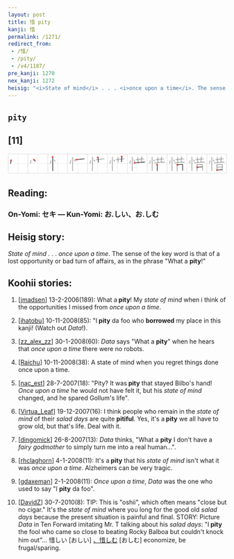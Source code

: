 ```yaml
---
layout: post
title: 惜 pity
kanji: 惜
permalink: /1271/
redirect_from:
 - /惜/
 - /pity/
 - /v4/1187/
pre_kanji: 1270
nex_kanji: 1272
heisig: "<i>State of mind</i> . . . <i>once upon a time</i>. The sense of the key word is that of a lost opportunity or bad turn of affairs, as in the phrase &quot;What a <b>pity</b>!&quot;"
---
```


## `pity`

## [11]

<div class="stroke"><img src="../images/E6839C.png" /></div>

## Reading:

### On-Yomi: セキ &mdash; Kun-Yomi: お.しい、お.しむ

## Heisig story:

<i>State of mind</i> . . . <i>once upon a time</i>. The sense of the key word is that of a lost opportunity or bad turn of affairs, as in the phrase &quot;What a <b>pity</b>!&quot;

## Koohii stories:

1) [<a href="http://kanji.koohii.com/profile/jmadsen">jmadsen</a>] 13-2-2006(189): What a<strong> pity</strong>! My <em>state of mind</em> when i think of the opportunities I missed from <em>once upon a time</em>.

2) [<a href="http://kanji.koohii.com/profile/ihatobu">ihatobu</a>] 10-11-2008(85): &quot;I<strong> pity</strong> da foo who <strong>borrowed</strong> my place in this kanji! (Watch out <em>Data</em>!).

3) [<a href="http://kanji.koohii.com/profile/zz_alex_zz">zz_alex_zz</a>] 30-1-2008(60): <em>Data</em> says &quot;What a <strong>pity</strong>&quot; when he hears that <em>once upon a time</em> there were no robots.

4) [<a href="http://kanji.koohii.com/profile/Raichu">Raichu</a>] 10-11-2008(38): A state of mind when you regret things done once upon a time.

5) [<a href="http://kanji.koohii.com/profile/nac_est">nac_est</a>] 28-7-2007(18): &quot;Pity? It was<strong> pity</strong> that stayed Bilbo&#039;s hand! <em>Once upon a time</em> he would not have felt it, but his <em>state of mind</em> changed, and he spared Gollum&#039;s life&quot;.

6) [<a href="http://kanji.koohii.com/profile/Virtua_Leaf">Virtua_Leaf</a>] 19-12-2007(16): I think people who remain in the <em>state of mind</em> of their <em>salad days</em> are quite <strong>pitiful</strong>. Yes, it&#039;s a<strong> pity</strong> we all have to grow old, but that&#039;s life. Deal with it.

7) [<a href="http://kanji.koohii.com/profile/dingomick">dingomick</a>] 26-8-2007(13): <em>Data</em> thinks, &quot;What a <strong>pity</strong> I don&#039;t have a <em>fairy godmother</em> to simply turn me into a real human...&quot;.

8) [<a href="http://kanji.koohii.com/profile/rhclaghorn">rhclaghorn</a>] 4-1-2008(11): It&#039;s a<strong> pity</strong> that his <em>state of mind</em> isn&#039;t what it was <em>once upon a time</em>. Alzheimers can be very tragic.

9) [<a href="http://kanji.koohii.com/profile/gdaxeman">gdaxeman</a>] 2-1-2008(11): <em>Once upon a time</em>, <em>Data</em> was the one who used to say &quot;I <strong>pity</strong> da foo&quot;.

10) [<a href="http://kanji.koohii.com/profile/DavidZ">DavidZ</a>] 30-7-2010(8): TIP: This is &quot;oshii&quot;, which often means &quot;close but no cigar.&quot; It&#039;s the <em>state of mind</em> where you long for the good old <em>salad days</em> because the present situation is painful and final. STORY: Picture <em>Data</em> in Ten Forward imitating Mr. T talking about his <em>salad days</em>: &quot;I<strong> pity</strong> the fool who came so close to beating Rocky Balboa but couldn&#039;t knock him out&quot;... 惜しい [おしい] <a href="midori://search?text=、惜しむ">、惜しむ</a> [おしむ] economize, be frugal/sparing.
